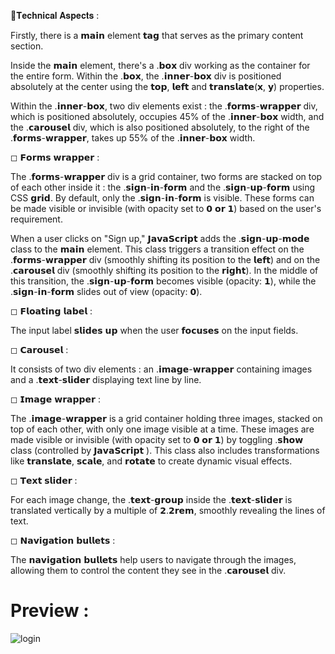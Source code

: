 🔶𝐓𝐞𝐜𝐡𝐧𝐢𝐜𝐚𝐥 𝐀𝐬𝐩𝐞𝐜𝐭𝐬 :
 
Firstly, there is a 𝗺𝗮𝗶𝗻 element 𝘁𝗮𝗴 that serves as the primary content section.

Inside the 𝗺𝗮𝗶𝗻 element, there's a .𝗯𝗼𝘅 div working as the container for the entire form. Within the .𝗯𝗼𝘅, the .𝗶𝗻𝗻𝗲𝗿-𝗯𝗼𝘅 div is positioned absolutely at the center using the 𝘁𝗼𝗽, 𝗹𝗲𝗳𝘁 and 𝘁𝗿𝗮𝗻𝘀𝗹𝗮𝘁𝗲(𝘅, 𝘆) properties.
 
Within the .𝗶𝗻𝗻𝗲𝗿-𝗯𝗼𝘅, two div elements exist : the .𝗳𝗼𝗿𝗺𝘀-𝘄𝗿𝗮𝗽𝗽𝗲𝗿 div, which is positioned absolutely, occupies 45% of the .𝗶𝗻𝗻𝗲𝗿-𝗯𝗼𝘅 width, and the .𝗰𝗮𝗿𝗼𝘂𝘀𝗲𝗹 div, which is also positioned absolutely, to the right of the .𝗳𝗼𝗿𝗺𝘀-𝘄𝗿𝗮𝗽𝗽𝗲𝗿, takes up 55% of the .𝗶𝗻𝗻𝗲𝗿-𝗯𝗼𝘅 width.
 
◻ 𝗙𝗼𝗿𝗺𝘀 𝘄𝗿𝗮𝗽𝗽𝗲𝗿 :
 
The .𝗳𝗼𝗿𝗺𝘀-𝘄𝗿𝗮𝗽𝗽𝗲𝗿 div is a grid container, two forms are stacked on top of each other inside it : the .𝘀𝗶𝗴𝗻-𝗶𝗻-𝗳𝗼𝗿𝗺 and the .𝘀𝗶𝗴𝗻-𝘂𝗽-𝗳𝗼𝗿𝗺 using CSS 𝗴𝗿𝗶𝗱. By default, only the .𝘀𝗶𝗴𝗻-𝗶𝗻-𝗳𝗼𝗿𝗺 is visible. These forms can be made visible or invisible (with opacity set to 𝟬 𝗼𝗿 𝟭) based on the user's requirement.
 
When a user clicks on "Sign up," 𝗝𝗮𝘃𝗮𝗦𝗰𝗿𝗶𝗽𝘁 adds the .𝘀𝗶𝗴𝗻-𝘂𝗽-𝗺𝗼𝗱𝗲 class to the 𝗺𝗮𝗶𝗻 element. This class triggers a transition effect on the .𝗳𝗼𝗿𝗺𝘀-𝘄𝗿𝗮𝗽𝗽𝗲𝗿 div (smoothly shifting its position to the 𝗹𝗲𝗳𝘁) and on the .𝗰𝗮𝗿𝗼𝘂𝘀𝗲𝗹 div (smoothly shifting its position to the 𝗿𝗶𝗴𝗵𝘁). In the middle of this transition, the .𝘀𝗶𝗴𝗻-𝘂𝗽-𝗳𝗼𝗿𝗺 becomes visible (opacity: 𝟭), while the .𝘀𝗶𝗴𝗻-𝗶𝗻-𝗳𝗼𝗿𝗺 slides out of view (opacity: 𝟬).
 
◻ 𝗙𝗹𝗼𝗮𝘁𝗶𝗻𝗴 𝗹𝗮𝗯𝗲𝗹 :
 
The input label 𝘀𝗹𝗶𝗱𝗲𝘀 𝘂𝗽 when the user 𝗳𝗼𝗰𝘂𝘀𝗲𝘀 on the input fields.
 
◻ 𝗖𝗮𝗿𝗼𝘂𝘀𝗲𝗹 :
 
It consists of two div elements : an .𝗶𝗺𝗮𝗴𝗲-𝘄𝗿𝗮𝗽𝗽𝗲𝗿 containing images and a .𝘁𝗲𝘅𝘁-𝘀𝗹𝗶𝗱𝗲𝗿 displaying text line by line.
 
◻ 𝗜𝗺𝗮𝗴𝗲 𝘄𝗿𝗮𝗽𝗽𝗲𝗿 :
 
The .𝗶𝗺𝗮𝗴𝗲-𝘄𝗿𝗮𝗽𝗽𝗲𝗿 is a grid container holding three images, stacked on top of each other, with only one image visible at a time. These images are made visible or invisible (with opacity set to 𝟬 𝗼𝗿 𝟭) by toggling .𝘀𝗵𝗼𝘄 class (controlled by 𝗝𝗮𝘃𝗮𝗦𝗰𝗿𝗶𝗽𝘁 ). This class also includes transformations like 𝘁𝗿𝗮𝗻𝘀𝗹𝗮𝘁𝗲, 𝘀𝗰𝗮𝗹𝗲, and 𝗿𝗼𝘁𝗮𝘁𝗲 to create dynamic visual effects.
 
◻ 𝗧𝗲𝘅𝘁 𝘀𝗹𝗶𝗱𝗲𝗿 :
 
For each image change, the .𝘁𝗲𝘅𝘁-𝗴𝗿𝗼𝘂𝗽 inside the .𝘁𝗲𝘅𝘁-𝘀𝗹𝗶𝗱𝗲𝗿 is translated vertically by a multiple of 𝟮.𝟮𝗿𝗲𝗺, smoothly revealing the lines of text.
 
◻ 𝗡𝗮𝘃𝗶𝗴𝗮𝘁𝗶𝗼𝗻 𝗯𝘂𝗹𝗹𝗲𝘁𝘀 :
 
The 𝗻𝗮𝘃𝗶𝗴𝗮𝘁𝗶𝗼𝗻 𝗯𝘂𝗹𝗹𝗲𝘁𝘀 help users to navigate through the images, allowing them to control the content they see in the .𝗰𝗮𝗿𝗼𝘂𝘀𝗲𝗹 div.

# Preview :



![login](https://github.com/Bilal-Ishtiyaque/modern-UI-Login-Registration-Form/assets/139645574/c9c2cc59-1b9d-41ce-a6d6-4efe1ab46abf)
